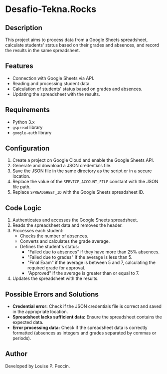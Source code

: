 # Desafio-Tekna.Rocks

## Description
This project aims to process data from a Google Sheets spreadsheet, calculate students' status based on their grades and absences, and record the results in the same spreadsheet.

## Features
- Connection with Google Sheets via API.
- Reading and processing student data.
- Calculation of students' status based on grades and absences.
- Updating the spreadsheet with the results.

## Requirements
- Python 3.x
- `gspread` library
- `google-auth` library

## Configuration
1. Create a project on Google Cloud and enable the Google Sheets API.
2. Generate and download a JSON credentials file.
3. Save the JSON file in the same directory as the script or in a secure location.
4. Replace the value of the `SERVICE_ACCOUNT_FILE` constant with the JSON file path.
5. Replace `SPREADSHEET_ID` with the Google Sheets spreadsheet ID.

## Code Logic
1. Authenticates and accesses the Google Sheets spreadsheet.
2. Reads the spreadsheet data and removes the header.
3. Processes each student:
   - Checks the number of absences.
   - Converts and calculates the grade average.
   - Defines the student's status:
     - "Failed due to absences" if they have more than 25% absences.
     - "Failed due to grades" if the average is less than 5.
     - "Final Exam" if the average is between 5 and 7, calculating the required grade for approval.
     - "Approved" if the average is greater than or equal to 7.
4. Updates the spreadsheet with the results.

## Possible Errors and Solutions
- **Credential error:** Check if the JSON credentials file is correct and saved in the appropriate location.
- **Spreadsheet lacks sufficient data:** Ensure the spreadsheet contains the expected data.
- **Error processing data:** Check if the spreadsheet data is correctly formatted (absences as integers and grades separated by commas or periods).

## Author
Developed by Louise P. Peccin.



